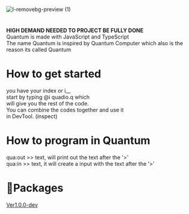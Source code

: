 ![I-removebg-preview (1)](https://github.com/user-attachments/assets/bad65f32-c9fa-48f6-a669-a59897a00e2c)


# 
**HIGH DEMAND NEEDED TO PROJECT BE FULLY DONE**<br />
Quantum is made with JavaScript and TypeScript <br />
The name Quantum is inspired by Quantum Computer which also is the reason its called Quantum <br />

# How to get started
  you have your index or i__ <br />
  start by typing @i quadio.q which <br />
  will give you the rest of the code. <br />
  You can combine the codes together and use it  <br />
  in DevTool. (inspect)

# How to program in Quantum
  qua:out >> text, will print out the text after the '>' <br />
  qua:in >> text, it will create a input with the text after the '>' <br />


# 📂Packages
 [Ver1.0.0-dev](https://github.com/seba495g/Quantum/releases/tag/Quantum%2Fv1.0.0) <br />
